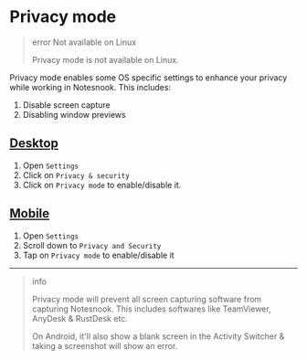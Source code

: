 # Privacy mode

> error Not available on Linux
>
> Privacy mode is not available on Linux.

Privacy mode enables some OS specific settings to enhance your privacy while working in Notesnook. This includes:

1. Disable screen capture
2. Disabling window previews

## [Desktop](#/tab/desktop)

1. Open `Settings`
2. Click on `Privacy & security`
3. Click on `Privacy mode` to enable/disable it.

## [Mobile](#/tab/mobile)

1. Open `Settings`
2. Scroll down to `Privacy and Security`
3. Tap on `Privacy mode` to enable/disable it

---

> info
>
> Privacy mode will prevent all screen capturing software from capturing Notesnook. This includes softwares like TeamViewer, AnyDesk & RustDesk etc.
>
> On Android, it'll also show a blank screen in the Activity Switcher & taking a screenshot will show an error.

